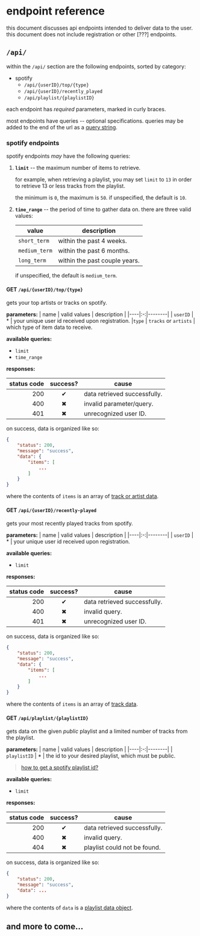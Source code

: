 # endpoint reference

this document discusses api endpoints intended to deliver data to the user. this document does not include registration or other [???] endpoints. 


## `/api/`

within the `/api/` section are the following endpoints, sorted by category:

- spotify
    - `/api/{userID}/top/{type}`
    - `/api/{userID}/recently_played`
    - `/api/playlist/{playlistID}`

each endpoint has *required* parameters, marked in curly braces.

most endpoints have queries -- optional specifications. queries may be added to the end of the url as a [query string](https://en.wikipedia.org/wiki/Query_string).


### spotify endpoints

spotify endpoints *may* have the following queries:

1. **`limit`** -- the maximum number of items to retrieve.

    for example, when retrieving a playlist, you may set `limit` to `13` in order to retrieve 13 or less tracks from the playlist.

    the minimum is `0`, the maximum is `50`. if unspecified, the default is `10`.


2. **`time_range`** -- the period of time to gather data on. there are three valid values:

    | value          | description                         |
    |----------------|-------------------------------------|
    | `short_term`   | within the past 4 weeks.
    | `medium_term`  | within the past 6 months.
    | `long_term`    | within the past couple years.

    if unspecified, the default is `medium_term`.


#### GET `/api/{userID}/top/{type}`

gets your top artists or tracks on spotify. 

**parameters:**
| name | valid values   | description |
|----|:-:|--------|
| `userID` | * | your unique user id received upon registration.
|`type`  | `tracks` or `artists` | which type of item data to receive.

**available queries:**
- `limit`
- `time_range`

**responses:**

| status code    | success? | cause     | 
|---------------:|:--------:|-----------|
| 200 | ✔ | data retrieved successfully.
| 400 | ✖ | invalid parameter/query.
| 401 | ✖ | unrecognized user ID.

on success, data is organized like so:
```json
{
    "status": 200,
    "message": "success",
    "data": {
        "items": [
            ...
        ]
    }
}
```

where the contents of `items` is an array of [track or artist data](./data-structures.md#artist-data).


#### GET `/api/{userID}/recently-played`

gets your most recently played tracks from spotify. 


**parameters:**
| name | valid values   | description |
|----|:-:|--------|
| `userID` | * | your unique user id received upon registration.

**available queries:**
- `limit`

**responses:**

| status code    | success? | cause     | 
|---------------:|:--------:|-----------|
| 200 | ✔ | data retrieved successfully.
| 400 | ✖ | invalid query.
| 401 | ✖ | unrecognized user ID.

on success, data is organized like so:
```json
{
    "status": 200,
    "message": "success",
    "data": {
        "items": [
            ...
        ]
    }
}
```

where the contents of `items` is an array of [track data](./data-structures.md#song-data).


#### GET `/api/playlist/{playlistID}`

gets data on the given *public* playlist and a limited number of tracks from the playlist.

**parameters:**
| name | valid values   | description |
|----|:-:|--------|
| `playlistID` | * | the id to your desired playlist, which must be public.

> [how to get a spotify playlist id?](https://clients.caster.fm/knowledgebase/110/How-to-find-Spotify-playlist-ID.html)

**available queries:**
- `limit`

**responses:**

| status code    | success? | cause     | 
|---------------:|:--------:|-----------|
| 200 | ✔ | data retrieved successfully.
| 400 | ✖ | invalid query.
| 404 | ✖ | playlist could not be found.

on success, data is organized like so:
```json
{
    "status": 200,
    "message": "success",
    "data": ...
}
```

where the contents of `data` is a [playlist data object](./data-structures.md#playlist-data).


## and more to come...
